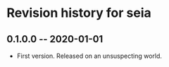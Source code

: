 # Revision history for seia

## 0.1.0.0 -- 2020-01-01

* First version. Released on an unsuspecting world.

